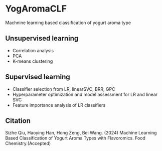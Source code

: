 # YogAromaCLF
Machnine learning based classification of yogurt aroma type
## Unsupervised learning
- Correlation analysis
- PCA
- K-means clustering
## Supervised learning
- Classifier selection from LR, linearSVC, BRR, GPC
- Hyperparameter optimization and model assessment for LR and linear SVC
- Feature importance analysis of LR classifiers
## Citation
Sizhe Qiu, Haoying Han, Hong Zeng, Bei Wang. (2024) Machine Learning Based Classification of Yogurt Aroma Types with Flavoromics. Food Chemistry.(Accepted)
